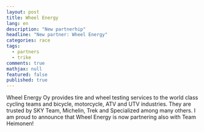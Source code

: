 ```yaml
---
layout: post
title: Wheel Energy
lang: en
description: "New partnerhip"
headline: "New partner: Wheel Energy"
categories: race
tags: 
  - partners
  - trike
comments: true
mathjax: null
featured: false
published: true
---
```


Wheel Energy Oy provides tire and wheel testing services to the world class cycling teams and bicycle, motorcycle, ATV and UTV industries.
They are trusted by SKY Team, Michelin, Trek and Specialized among many others. 
I am proud to announce that Wheel Energy is now partnering also with Team Heimonen!
 